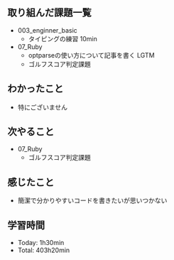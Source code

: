 ## 取り組んだ課題一覧
- 003_enginner_basic
  - タイピングの練習 10min
- 07_Ruby
  - optparseの使い方について記事を書く LGTM
  - ゴルフスコア判定課題
## わかったこと
- 特にございません
## 次やること
- 07_Ruby
  - ゴルフスコア判定課題
## 感じたこと
- 簡潔で分かりやすいコードを書きたいが思いつかない
## 学習時間
- Today: 1h30min
- Total: 403h20min